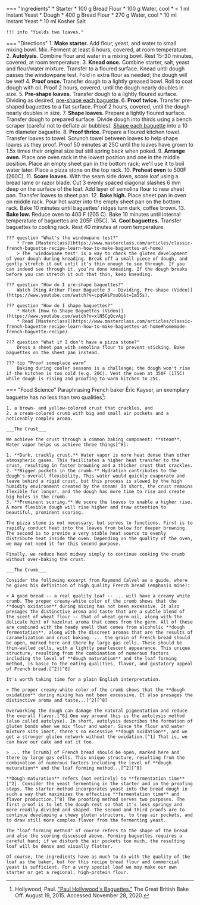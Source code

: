 === "Ingredients"
    * Starter
        * 100 g Bread Flour
        * 100 g Water, cool
        * < 1 ml Instant Yeast
    * Dough
        * 400 g Bread Flour
        * 270 g Water, cool
        * 10 ml Instant Yeast
        * 10 ml Kosher Salt

    !!! info "Yields two loaves."

=== "Directions"
    1. **Make starter.** Add flour, yeast, and water to small mixing bowl. Mix. Ferment at least 6 hours, covered, at room temperature.
    2. **Autolysis.** Combine flour and water in a mixing bowl. Rest 15-30 minutes, covered, at room temperature.
    3. **Knead once.** Combine starter, salt, yeast and flour/water mixture. Transfer to a floured surface. Knead until dough passes the windowpane test. Fold in extra flour as needed; the dough will be wet!
    4. **Proof once.** Transfer dough to a lightly greased bowl. Roll to coat dough with oil. Proof 2 hours, covered, until the dough nearly doubles in size.
    5. **Pre-shape loaves.** Transfer dough to a lightly floured surface. Dividing as desired, [pre-shape each baguette](https://www.youtube.com/watch?v=cpqGHiPxuQU&t=1m55s).
    6. **Proof twice.** Transfer pre-shaped baguettes to a flat surface. Proof 2 hours, covered, until the dough nearly doubles in size.
    7. **Shape loaves.** Prepare a lightly floured surface. Transfer dough to prepared surface. Divide dough into thirds using a bench scraper (careful not to deflate air bubbles). [Shape each baguette](https://www.youtube.com/watch?v=xlN5CgQcvAg) into a 10 cm diameter baguette.
    8. **Proof thrice.** Prepare a floured kitchen towel. Transfer loaves to towel. Scrunch towel between loaves to help shape loaves as they proof. Proof 50 minutes at 25C until the loaves have grown to 1.5x times their original size but still spring back when poked.
    9. **Arrange oven.** Place one oven rack in the lowest position and one in the middle position. Place an empty sheet pan in the bottom rack; we'll use it to boil water later. Place a pizza stone on the top rack.
    10. **Preheat oven** to 500F (260C).
    11. **Score loaves.** With the seam side down, score loaf using a bread lame or razor blade. Cut 3 evenly spaced diagonal slashes 6 mm deep on the surface of the loaf. Add layer of semolina flour to new sheet pan. Transfer loaves to sheet pan.
    12. **Bake high.**  Place sheet pan in oven on middle rack. Pour hot water into the empty sheet pan on the bottom rack. Bake 10 minutes until baguettes' ridges turn dark, coffee brown.
    13. **Bake low.** Reduce oven to 400 F (205 C). Bake 10 minutes until internal temperature of baguettes are 205F (95C).
    14. **Cool baguettes.** Transfer baguettes to cooling rack. Rest 40 minutes at room temperature.

    ??? question "What's the windowpane test?"
        * From [Masterclass](https://www.masterclass.com/articles/classic-french-baguette-recipe-learn-how-to-make-baguettes-at-home)
        > The 'windowpane test' is a way to check the gluten development of your dough during kneading. Break off a small piece of dough, and gently stretch it out until it’s thin enough to see through. If you can indeed see through it, you’re done kneading. If the dough breaks before you can stretch it out that thin, keep kneading.

    ??? question "How do I pre-shape baguettes?"
        Watch [King Arthur Flour Baguette 3 - Dividing, Pre-shape (Video)](https://www.youtube.com/watch?v=cpqGHiPxuQU&t=1m55s).

    ??? question "How do I shape baguettes?"
        * Watch [How to Shape Baguettes (Video)](https://www.youtube.com/watch?v=xlN5CgQcvAg)
        * Read [Masterclass](https://www.masterclass.com/articles/classic-french-baguette-recipe-learn-how-to-make-baguettes-at-home#homemade-french-baguette-recipe).

    ??? question "What if I don't have a pizza stone?"
        Dress a sheet pan with semolina flour to prevent sticking. Bake baguettes on the sheet pan instead.

    ??? tip "Proof someplace warm"
        Baking during cooler seasons is a challenge; the dough won't rise if the kitchen is too cold (e.g. 20C). Vent the oven at 350F (175C) while dough is rising and proofing to warm kitchen to 25C.

=== "Food Science"
    Paraphrasing French baker Éric Kayser, an exemplary baguette has no less than two qualities[^5]:

    1. a brown- and yellow-colored crust that crackles, and
    2. a cream-colored crumb with big and small air pockets and a noticeably complex aroma.

    ___The Crust___

    We achieve the crust through a common baking component: **steam**. Water vapor helps us achieve three things[^8]:

    1. **Dark, crackly crust.** Water vapor is more heat dense than other atmospheric gases. This facilitates a higher heat transfer to the crust, resulting in faster browning and a thicker crust that crackles.
    2. **Bigger pockets in the crumb.** Hydration contributes to the dough's overall flexibility. This water would quickly evaporate and leave behind a rigid crust, but this process is slowed by the high humidity environment created by the steam! In short, the crust remains flexible for longer, and the dough has more time to rise and create big holes in the crumb.
    3. **Prominent scoring.** We score the loaves to enable a higher rise. A more flexible dough will rise higher and draw attention to beautiful, prominent scoring.

    The pizza stone is not necessary, but serves to functions. First is to rapidly conduct heat into the loaves from below for deeper browning. The second is to provide a very stable heat source to evenly distribute heat inside the oven. Depending on the quality of the oven, we may not need it for this second purpose.

    Finally, we reduce heat midway simply to continue cooking the crumb without over-baking the crust.

    ___The Crumb___

    Consider the following excerpt from Raymond Calvel as a guide, where he gives his definition of high quality French bread (emphasis mine):

    > A good bread -- a real quality loaf -- ... will have a creamy white crumb. The proper creamy-white color of the crumb shows that the **dough oxidation** during mixing has not been excessive. It also presages the distinctive aroma and taste that are a subtle blend of the scent of wheat flour -- that of wheat germ oil, along with the delicate hint of hazelnut aroma that comes from the germ. All of these are combined with the heady smell that comes from alcoholic **dough fermentation**, along with the discreet aromas that are the results of caramelization and crust baking. ... the grain of French bread should be open, marked here and there by large gas cells. These should be thin-walled cells, with a lightly pearlescent appearance. This unique structure, resulting from the combination of numerous factors including the level of **dough maturation** and the loaf forming method, is basic to the eating qualities, flavor, and gustatory appeal of French bread.[^2][^8]

    It's worth taking time for a plain English interpretation.

    > The proper creamy-white color of the crumb shows that the **dough oxidation** during mixing has not been excessive. It also presages the distinctive aroma and taste...[^2][^8]

    Overworking the dough can damage the natural pigmentation and reduce the overall flavor.[^8] One way around this is the autolysis method (also called autolyse). In short, autolysis describes the formation of gluten bonds when we mix flour and water. Since the flour and water mixture sits inert, there's no excessive **dough oxidation**, and we get a stronger gluten network without the oxidation.[^1] That is, we can have our cake and eat it too.

    > ... the [crumb] of French bread should be open, marked here and there by large gas cells. This unique structure, resulting from the combination of numerous factors including the level of **dough maturation** and the loaf forming method...[^2][^8]

    **Dough maturation** refers (not entirely) to **fermentation time**[^2]. Consider the yeast fermenting in the starter and in the proofing steps. The starter method incorporates yeast into the bread dough in such a way that maximizes the effective **fermentation time** and flavor production.[^8] The proofing method serves two purposes. The first proof is to let the dough rest so that it's less springy and more readily divided and shaped. The second and third proofs are to continue developing a chewy gluten structure, to trap air pockets, and to draw still more complex flavor from the fermenting yeast.

    The "loaf forming method" of course refers to the shape of the bread and also the scoring discussed above. Forming baguettes requires a careful hand; if we disturb the air pockets too much, the resulting loaf will be dense and visually flatter.

    Of course, the ingredients have as much to do with the quality of the loaf as the baker, but for this recipe bread flour and commercial yeast is sufficient. For a very special loaf we may make our own starter or get a regional, high-protein flour.

[^1]:
    Alder, Darryl. ["Science of the Autolyse."](https://www.abigailsoven.com/science-of-the-autolyse/) Abigail's Oven. 26 July 2020. Accessed 27 November 2020.
[^2]:
    Calvel, Raymond, Ronald L. Wirtz, and James MacGuire. [*The Taste of Bread: A Translation of Le Goût Du Pain, Comment Le Préserver, Comment Le Retrouver.*]((https://www.amazon.com/dp/B0160F1NWW)) New York: Springer Science Business Media, LLC, 2013.
[^3]:
    Ferst, Devra. ["Baguette Essentials: French Baker Eric Kayser Explains the 5 Crucial Things to Look for in the Perfect Baguette."](https://www.tastingtable.com/dine/national/perfect-baguette-bread-crust-eric-kayser-new-york-paris) Tasting Table. 26 January 2016. Accessed 27 November 2020.
[^4]:
    Hamel, PJ. ["Classic Baguettes."](https://www.kingarthurflour.com/recipes/classic-baguettes-recipe) King Arthur Baking. 5 October 2010. Accessed 27 November 2020.
[^5]:
    Hollywood, Paul. ["Paul Hollywood's Baguettes."](https://thegreatbritishbakeoff.co.uk/recipes/all/paul-hollywood-baguettes/) The Great British Bake Off. August 19, 2015. Accessed November 28, 2020.
[^6]:
    ["King Arthur Flour's Baguette Baking Series."](https://www.youtube.com/watch?v=masipMhrV5c&list=PLE2D447C3F9AAD68F) YouTube. 6 February 2011.
[^7]:
    MasterClass. ["Classic French Baguette Recipe: Learn How to Make Baguettes at Home."](https://www.masterclass.com/articles/classic-french-baguette-recipe-learn-how-to-make-baguettes-at-home) MasterClass. 8 November 2020. Accessed 27 November 2020.
[^8]:
    McGee, Harold. [*On Food and Cooking: The Science and Lore of the Kitchen.*](https://www.amazon.com/dp/0684800012) New York: Scribner, 2004.

